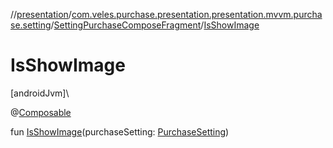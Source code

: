 //[presentation](../../../index.md)/[com.veles.purchase.presentation.presentation.mvvm.purchase.setting](../index.md)/[SettingPurchaseComposeFragment](index.md)/[IsShowImage](-is-show-image.md)

# IsShowImage

[androidJvm]\

@[Composable](https://developer.android.com/reference/kotlin/androidx/compose/runtime/Composable.html)

fun [IsShowImage](-is-show-image.md)(purchaseSetting: [PurchaseSetting](../../../../domain/domain/com.veles.purchase.domain.model.setting/-purchase-setting/index.md))
